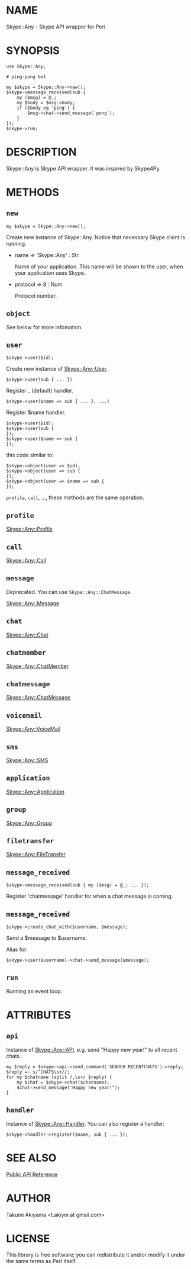 # NAME

Skype::Any - Skype API wrapper for Perl

# SYNOPSIS

    use Skype::Any;

    # ping-pong bot

    my $skype = Skype::Any->new();
    $skype->message_received(sub {
        my ($msg) = @_;
        my $body = $msg->body;
        if ($body eq 'ping') {
            $msg->chat->send_message('pong');
        }
    });
    $skype->run;

# DESCRIPTION

Skype::Any is Skype API wrapper. It was inspired by Skype4Py.

# METHODS

## `new`

    my $skype = Skype::Any->new();

Create new instance of Skype::Any. Notice that necessary Skype client is running.

- name => 'Skype::Any' : Str

    Name of your application. This name will be shown to the user, when your application uses Skype.

- protocol => 8 : Num

    Protocol number.

## `object`

See below for more infomation.

## `user`

    $skype->user($id);

Create new instance of [Skype::Any::User](http://search.cpan.org/perldoc?Skype::Any::User).

    $skype->user(sub { ... })

Register \_ (default) handler.

    $skype->user($name => sub { ... }, ...)

Register $name handler.

    $skype->user($id);
    $skype->user(sub {
    });
    $skype->user($name => sub {
    });

this code similar to:

    $skype->object(user => $id);
    $skype->object(user => sub {
    });
    $skype->object(user => $name => sub {
    });

`profile`, `call`, ..., these methods are the same operation.

## `profile`

[Skype::Any::Profile](http://search.cpan.org/perldoc?Skype::Any::Profile)

## `call`

[Skype::Any::Call](http://search.cpan.org/perldoc?Skype::Any::Call)

## `message`

Deprecated. You can use `Skype::Any::ChatMessage`.

[Skype::Any::Message](http://search.cpan.org/perldoc?Skype::Any::Message)

## `chat`

[Skype::Any::Chat](http://search.cpan.org/perldoc?Skype::Any::Chat)

## `chatmember`

[Skype::Any::ChatMember](http://search.cpan.org/perldoc?Skype::Any::ChatMember)

## `chatmessage`

[Skype::Any::ChatMessage](http://search.cpan.org/perldoc?Skype::Any::ChatMessage)

## `voicemail`

[Skype::Any::VoiceMail](http://search.cpan.org/perldoc?Skype::Any::VoiceMail)

## `sms`

[Skype::Any::SMS](http://search.cpan.org/perldoc?Skype::Any::SMS)

## `application`

[Skype::Any::Application](http://search.cpan.org/perldoc?Skype::Any::Application)

## `group`

[Skype::Any::Group](http://search.cpan.org/perldoc?Skype::Any::Group)

## `filetransfer`

[Skype::Any::FileTransfer](http://search.cpan.org/perldoc?Skype::Any::FileTransfer)

## `message_received`

    $skype->message_received(sub { my ($msg) = @_; ... });

Register 'chatmessage' handler for when a chat message is coming.

## `message_received`

    $skype->create_chat_with($username, $message);

Send a $message to $username.

Alias for:

    $skype->user($username)->chat->send_message($message);

## `run`

Running an event loop.

# ATTRIBUTES

## `api`

Instance of [Skype::Any::API](http://search.cpan.org/perldoc?Skype::Any::API). e.g. send "Happy new year!" to all recent chats.

    my $reply = $skype->api->send_command('SEARCH RECENTCHATS')->reply;
    $reply =~ s/^CHATS\s+//;
    for my $chatname (split /,\s+/ $reply) {
        my $chat = $skype->chat($chatname);
        $chat->send_message('Happy new year!");
    }

## `handler`

Instance of [Skype::Any::Handler](http://search.cpan.org/perldoc?Skype::Any::Handler). You can also register a handler:

    $skype->handler->register($name, sub { ... });

# SEE ALSO

[Public API Reference](https://developer.skype.com/public-api-reference)

# AUTHOR

Takumi Akiyama <t.akiym at gmail.com>

# LICENSE

This library is free software; you can redistribute it and/or modify
it under the same terms as Perl itself.
